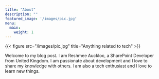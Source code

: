 ```yaml
---
title: "About"
description: ""
featured_image: '/images/pic.jpg'
menu:
  main:
    weight: 1
---
```

{{< figure src="/images/pic.jpg" title="Anything related to tech" >}}

Welcome to my blog post. I am Reshmee Auckloo, a SharePoint Developer from United Kingdom. I am passionate about development and I love to share my knowledge with others. I am also a tech enthusiast and I love to learn new things.